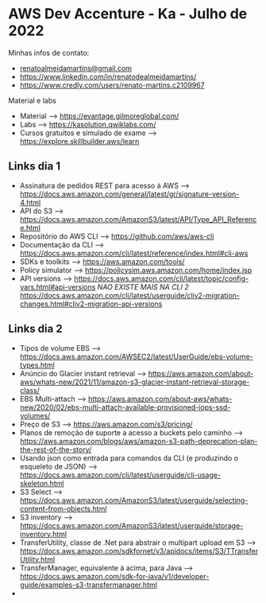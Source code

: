 # AWS Dev Accenture - Ka - Julho de 2022

Minhas infos de contato:
- renatoalmeidamartins@gmail.com
- https://www.linkedin.com/in/renatodealmeidamartins/
- https://www.credly.com/users/renato-martins.c2109967

Material e labs
- Material --> https://evantage.gilmoreglobal.com/
- Labs --> https://kasolution.qwiklabs.com/
- Cursos gratuitos e simulado de exame --> https://explore.skillbuilder.aws/learn

## Links dia 1
- Assinatura de pedidos REST para acesso à AWS --> https://docs.aws.amazon.com/general/latest/gr/signature-version-4.html
- API do S3 --> https://docs.aws.amazon.com/AmazonS3/latest/API/Type_API_Reference.html
- Repositório do AWS CLI --> https://github.com/aws/aws-cli
- Documentação da CLI --> https://docs.aws.amazon.com/cli/latest/reference/index.html#cli-aws
- SDKs e toolkits --> https://aws.amazon.com/tools/
- Policy simulator --> https://policysim.aws.amazon.com/home/index.jsp
- API versions --> https://docs.aws.amazon.com/cli/latest/topic/config-vars.html#api-versions *NAO EXISTE MAIS NA CLI 2* https://docs.aws.amazon.com/cli/latest/userguide/cliv2-migration-changes.html#cliv2-migration-api-versions


## Links dia 2
- Tipos de volume EBS --> https://docs.aws.amazon.com/AWSEC2/latest/UserGuide/ebs-volume-types.html
- Anúncio do Glacier instant retrieval --> https://aws.amazon.com/about-aws/whats-new/2021/11/amazon-s3-glacier-instant-retrieval-storage-class/
- EBS Multi-attach --> https://aws.amazon.com/about-aws/whats-new/2020/02/ebs-multi-attach-available-provisioned-iops-ssd-volumes/
- Preço de S3 --> https://aws.amazon.com/s3/pricing/
- Planos de remoção de suporte a acesso a buckets pelo caminho --> https://aws.amazon.com/blogs/aws/amazon-s3-path-deprecation-plan-the-rest-of-the-story/
- Usando json como entrada para comandos da CLI (e produzindo o esqueleto de JSON) --> https://docs.aws.amazon.com/cli/latest/userguide/cli-usage-skeleton.html
- S3 Select --> https://docs.aws.amazon.com/AmazonS3/latest/userguide/selecting-content-from-objects.html
- S3 inventory --> https://docs.aws.amazon.com/AmazonS3/latest/userguide/storage-inventory.html
- TransferUtility, classe de .Net para abstrair o multipart upload em S3 --> https://docs.aws.amazon.com/sdkfornet/v3/apidocs/items/S3/TTransferUtility.html
- TransferManager, equivalente à acima, para Java --> https://docs.aws.amazon.com/sdk-for-java/v1/developer-guide/examples-s3-transfermanager.html
- 
